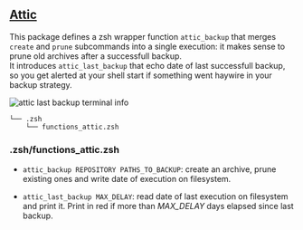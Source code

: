 ## [Attic](https://attic-backup.org/)

This package defines a zsh wrapper function `attic_backup` that merges `create`
and `prune` subcommands into a single execution: it makes sense to prune old
archives after a successfull backup.  
It introduces `attic_last_backup` that echo date of last successfull backup, so
you get alerted at your shell start if something went haywire in your backup
strategy.

![attic last backup terminal info](https://dl.dropboxusercontent.com/u/1026715/github/_dotfiles/attic_prompt.png)

    └── .zsh
        └── functions_attic.zsh

### .zsh/functions_attic.zsh

- `attic_backup REPOSITORY PATHS_TO_BACKUP`: create an archive, prune existing ones and
  write date of execution on filesystem.

- `attic_last_backup MAX_DELAY`: read date of last execution on filesystem and
  print it. Print in red if more than *MAX_DELAY* days elapsed since last
  backup.
